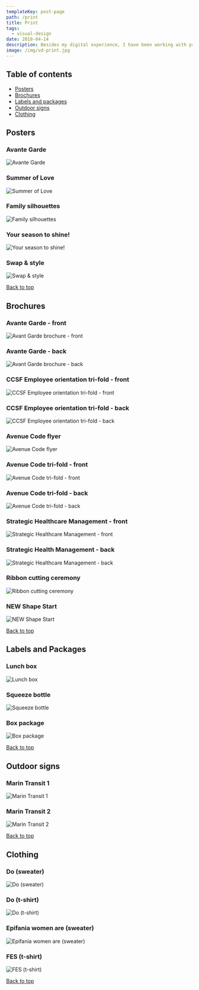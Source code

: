 ```yaml
---
templateKey: post-page
path: /print
title: Print
tags:
  - visual-design
date: 2018-04-14
description: Besides my digital experience, I have been working with print since 2010. I've worked for big companies, agencies, startups, in freelancing projects and here I am, still loving my work and the evolution of the design world.
image: /img/vd-print.jpg
---
```


<a id="table-of-contents"></a>
## Table of contents

- [Posters](#posters)
- [Brochures](#brochures)
- [Labels and packages](#labels-and-packages)
- [Outdoor signs](#outdoor-signs)
- [Clothing](#clothing)

<a id="posters"></a>
## Posters

### Avante Garde

![Avante Garde](/img/vd-posters-1.jpg)

### Summer of Love

![Summer of Love](/img/vd-posters-2.jpg)

### Family silhouettes

![Family silhouettes](/img/vd-posters-5.jpg)


### Your season to shine!

![Your season to shine!](/img/vd-posters-3.jpg)

### Swap & style

![Swap & style](/img/vd-posters-4.jpg)

<a href="#table-of-contents"><i class="far fa-arrow-alt-circle-up fa-lg"></i> Back to top</a>
<a id="brochures"></a>
## Brochures

### Avante Garde - front

![Avant Garde brochure - front](/img/vd-avant-garde-1.jpg)

### Avante Garde - back

![Avant Garde brochure - back](/img/vd-avant-garde-2.png)

### CCSF Employee orientation tri-fold - front

![CCSF Employee orientation tri-fold - front](/img/vd-ccsf-employee-orientation-1.png)

### CCSF Employee orientation tri-fold - back

![CCSF Employee orientation tri-fold - back](/img/vd-ccsf-employee-orientation-2.png)

### Avenue Code flyer

![Avenue Code flyer](/img/vd-avenue-code-flyer.png)

### Avenue Code tri-fold - front

![Avenue Code tri-fold - front](/img/vd-avenue-code-trifold-1.png)

### Avenue Code tri-fold - back

![Avenue Code tri-fold - back](/img/vd-avenue-code-trifold-2.png)

### Strategic Healthcare Management - front

![Strategic Healthcare Management - front](/img/vd-strategic-healthcare-management-1.png)

### Strategic Health Management - back

![Strategic Healthcare Management - back](/img/vd-strategic-healthcare-management-2.png)

### Ribbon cutting ceremony

![Ribbon cutting ceremony](/img/vd-brochures-1.png)

### NEW Shape Start

![NEW Shape Start](/img/vd-brochures-2.jpg)

<a href="#table-of-contents"><i class="far fa-arrow-alt-circle-up fa-lg"></i> Back to top</a>

<a id="labels-and-packages"></a>
## Labels and Packages

### Lunch box

![Lunch box](/img/vd-lunch-box.jpg)

### Squeeze bottle

![Squeeze bottle](/img/vd-squeeze-bottle.jpg)

### Box package

![Box package](/img/vd-box-package.jpg)

<a href="#table-of-contents"><i class="far fa-arrow-alt-circle-up fa-lg"></i> Back to top</a>

<a id="outdoor-signs"></a>
## Outdoor signs

### Marin Transit 1

![Marin Transit 1](/img/vd-outdoor-1.png)

### Marin Transit 2

![Marin Transit 2](/img/vd-outdoor-2.png)


<a href="#table-of-contents"><i class="far fa-arrow-alt-circle-up fa-lg"></i> Back to top</a>
<a id="clothing"></a>
## Clothing

### Do (sweater)

![Do (sweater)](/img/vd-clothing-1.jpg)

### Do (t-shirt)

![Do (t-shirt)](/img/vd-clothing-2.jpg)

### Epifania women are (sweater)

![Epifania women are (sweater)](/img/vd-clothing-3.jpg)

### FES (t-shirt)

![FES (t-shirt)](/img/vd-clothing-4.jpg)


<a href="#table-of-contents"><i class="far fa-arrow-alt-circle-up fa-lg"></i> Back to top</a>
